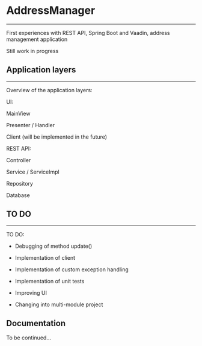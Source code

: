 # AddressManager
***
First experiences with REST API, Spring Boot and Vaadin, address management application

Still work in progress

## Application layers
***
Overview of the application layers: 


UI:

MainView

Presenter / Handler


Client (will be implemented in the future)


REST API:

Controller

Service / ServiceImpl

Repository


Database

## TO DO
***
TO DO:

- Debugging of method update()
  
- Implementation of client
  
- Implementation of custom exception handling
  
- Implementation of unit tests
  
- Improving UI
  
- Changing into multi-module project

## Documentation
To be continued...
